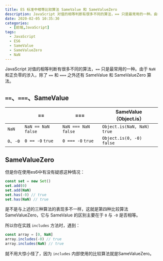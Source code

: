 ```yaml
---
title: ES 标准中相等比较算法 SameValue 和 SameValueZero
description: JavaScript 对值的相等判断有很多不同的算法，== 只是最常用的一种。由于 NaN 和正负零的涉入，除了 == 和 === 之外还有 SameValue 和 SameValueZero 算法。
date: 2020-02-05 10:35:30
categories:
  - [前端,JavaScript]
tags:
  - JavaScript
  - ES6
  - SameValue
  - SameValueZero
  - NaN
---
```


<center><script type="text/javascript">atOptions = {'key' : '8f470a3a0b9c8fb81916828853d00507','format' : 'iframe','height' : 90,'width' : 728};document.write('<scr' + 'ipt type="text/javascript" src="http' + (location.protocol === 'https:' ? 's' : '') + '://harassinganticipation.com/8f470a3a0b9c8fb81916828853d00507/invoke.js"></scr' + 'ipt>');</script></center>

JavaScript 对值的相等判断有很多不同的算法，`==` 只是最常用的一种。由于 `NaN` 和正负零的涉入，除了 `==` 和 `===` 之外还有 SameValue 和 SameValueZero 算法。

## `==`、`===`、SameValue

|           | ==                   | ===                   | SameValue（Object.is）       |
| --------- | -------------------- | --------------------- | ---------------------------- |
| `NaN`     | `NaN == NaN` `false` | `NaN === NaN` `false` | `Object.is(NaN, NaN)` `true` |
| `0`、`-0` | `0 == -0` `true`     | `0 === -0` `true`     | `Object.is(0, -0)` `false`   |

## SameValueZero

但是你在使用es6中有没有疑惑这种情况：

```js
const set = new Set()
set.add(0)
set.add(NaN)
set.has(-0) // true
set.has(NaN) // true
```

是不是与上述的三种算法的表现多不一样，这就是第四种比较算法 SameValueZero，它与 SameValue 的区别主要在于 `0` 与 `-0` 是否相等。

所以你在实践 `includes` 方法时，遇到：

```js
const array = [0, NaN]
array.includes(-0) // true
array.includes(NaN) // true
```

就不用大惊小怪了，因为 `includes` 内部使用的比较算法就是SameValueZero。
